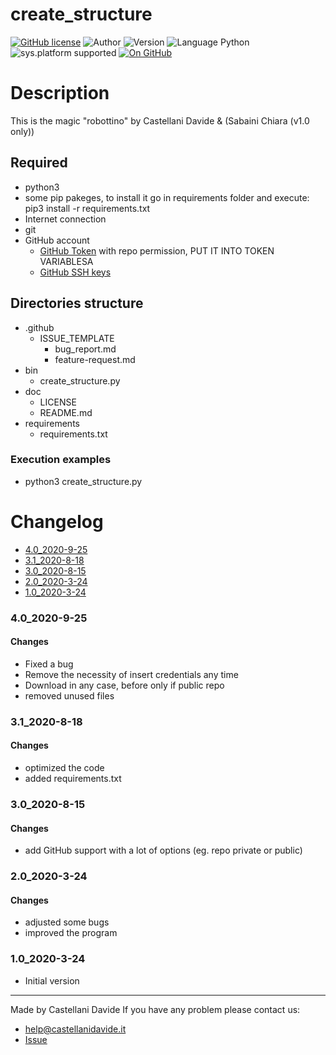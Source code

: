 # create_structure
[![GitHub license](https://img.shields.io/badge/licence-GNU-green?style=flat)](https://github.com/CastellaniDavide/cpp-create_structure/blob/master/LICENSE) ![Author](https://img.shields.io/badge/author-Castellani%20Davide-green?style=flat) ![Version](https://img.shields.io/badge/version-v4.0-blue?style=flat) ![Language Python](https://img.shields.io/badge/language-Python-yellowgreen?style=flat) ![sys.platform supported](https://img.shields.io/badge/OS%20platform%20supported-Linux,%20Windows%20&%20Mac%20OS-blue?style=flat) [![On GitHub](https://img.shields.io/badge/on%20GitHub-True-green?style=flat&logo=github)](https://github.com/CastellaniDavide/create_structure)

# Description
This is the magic "robottino" by Castellani Davide & (Sabaini Chiara (v1.0 only))

## Required
 - python3
 - some pip pakeges, to install it go in requirements folder and execute: pip3 install -r requirements.txt
 - Internet connection
 - git
 - GitHub account
	- [GitHub Token](https://github.com/settings/tokens) with repo permission, PUT IT INTO TOKEN VARIABLESA
	- [GitHub SSH keys](https://docs.github.com/en/free-pro-team@latest/github/using-git/which-remote-url-should-i-use#cloning-with-ssh-urls)
 
## Directories structure
 - .github
   - ISSUE_TEMPLATE
     - bug_report.md
     - feature-request.md
 - bin
   - create_structure.py
 - doc
   - LICENSE
   - README.md
 - requirements
   - requirements.txt
   
### Execution examples
 - python3 create_structure.py

# Changelog
 - [4.0_2020-9-25](#4.0_2020-9-25)	
 - [3.1_2020-8-18](#3.1_2020-8-18)	
 - [3.0_2020-8-15](#3.0_2020-8-15)								 
 - [2.0_2020-3-24](#2.0_2020-3-24)
 - [1.0_2020-3-24](#1.0_2020-3-24)

### 4.0_2020-9-25
 #### Changes
   - Fixed a bug
   - Remove the necessity of insert credentials any time
   - Download in any case, before only if public repo
   - removed unused files

### 3.1_2020-8-18
 #### Changes
   - optimized the code
   - added requirements.txt 

### 3.0_2020-8-15
 #### Changes
   - add GitHub support with a lot of options (eg. repo private or public)
   
### 2.0_2020-3-24
 #### Changes
   - adjusted some bugs
   - improved the program

### 1.0_2020-3-24
 - Initial version

---
Made by Castellani Davide 
If you have any problem please contact us:
- help@castellanidavide.it
- [Issue](https://github.com/CastellaniDavide/create_structure/issues)